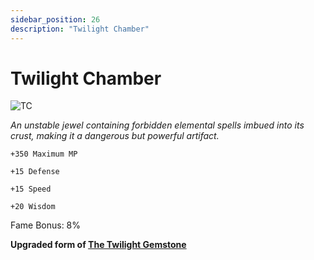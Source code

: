 ```yaml
---
sidebar_position: 26
description: "Twilight Chamber"
---
```



# Twilight Chamber

![TC](https://cdn.discordapp.com/attachments/1118235017550778448/1152705871281926144/Twilight_Chamber.png)

<i>An unstable jewel containing forbidden elemental spells imbued into its crust, making it a dangerous but powerful artifact.</i>

    +350 Maximum MP

    +15 Defense

    +15 Speed

    +20 Wisdom


Fame Bonus: 8%

**Upgraded form of [The Twilight Gemstone](WIP)**
